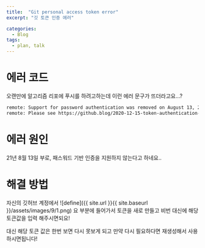 ```yaml
---
title:  "Git personal access token error"
excerpt: "깃 토큰 인증 에러"

categories:
  - Blog
tags:
  - plan, talk
---
```


# 에러 코드
오랜만에 알고리즘 리포에 푸시를 하려고하는데 이런 에러 문구가 뜨더라고요...?

```bash
remote: Support for password authentication was removed on August 13, 2021. Please use a personal access token instead.
remote: Please see https://github.blog/2020-12-15-token-authentication-requirements-for-git-operations/ for more information.
```

# 에러 원인
21년 8월 13일 부로, 패스워드 기반 인증을 지원하지 않는다고 하네요..

# 해결 방법
자신의 깃허브 계정에서
![define]({{ site.url }}{{ site.baseurl }}/assets/images/9/1.png)
요 부분에 들어가서 토큰을 새로 만들고 비번 대신에 해당 토큰값을 입력 해주시면되요!

대신 해당 토큰 값은 한번 보면 다시 못보게 되고 만약 다시 필요하다면 재생성해서 사용하시면됩니다!